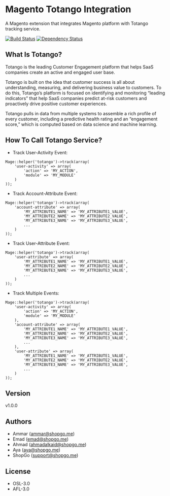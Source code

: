 Magento Totango Integration
===========================

A Magento extension that integrates Magento platform with Totango tracking service.

[![Build Status](https://travis-ci.org/shopgo-me/magento-totango-integration.svg?branch=master)](https://travis-ci.org/shopgo-me/magento-totango-integration)
[![Dependency Status](https://www.versioneye.com/user/projects/55f9839b3ed894001e0007ab/badge.svg?style=flat)](https://www.versioneye.com/user/projects/55f9839b3ed894001e0007ab)

What Is Totango?
----------------

Totango is the leading Customer Engagement platform that helps SaaS companies create an active and engaged user base.

Totango is built on the idea that customer success is all about understanding, measuring, and delivering business value to customers. To do this, Totango’s platform is focused on identifying and monitoring “leading indicators” that help SaaS companies predict at-risk customers and proactively drive positive customer experiences.

Totango pulls in data from multiple systems to assemble a rich profile of every customer, including a predictive health rating and an “engagement score,” which is computed based on data science and machine learning.

How To Call Totango Service?
----------------------------

* Track User-Activity Event:
```
Mage::helper('totango')->track(array(
    'user-activity' => array(
        'action' => 'MY_ACTION',
        'module' => 'MY_MODULE'
    )
));
```
* Track Account-Attribute Event:
```
Mage::helper('totango')->track(array(
    'account-attribute' => array(
        'MY_ATTRIBUTE1_NAME' => 'MY_ATTRIBUTE1_VALUE',
        'MY_ATTRIBUTE2_NAME' => 'MY_ATTRIBUTE2_VALUE',
        'MY_ATTRIBUTE3_NAME' => 'MY_ATTRIBUTE3_VALUE',
        ...
    )
));
```
* Track User-Attribute Event:
```
Mage::helper('totango')->track(array(
    'user-attribute' => array(
        'MY_ATTRIBUTE1_NAME' => 'MY_ATTRIBUTE1_VALUE',
        'MY_ATTRIBUTE2_NAME' => 'MY_ATTRIBUTE2_VALUE',
        'MY_ATTRIBUTE3_NAME' => 'MY_ATTRIBUTE3_VALUE',
        ...
    )
));
```

* Track Multiple Events:
```
Mage::helper('totango')->track(array(
    'user-activity' => array(
        'action' => 'MY_ACTION',
        'module' => 'MY_MODULE'
    ),
    'account-attribute' => array(
        'MY_ATTRIBUTE1_NAME' => 'MY_ATTRIBUTE1_VALUE',
        'MY_ATTRIBUTE2_NAME' => 'MY_ATTRIBUTE2_VALUE',
        'MY_ATTRIBUTE3_NAME' => 'MY_ATTRIBUTE3_VALUE',
        ...
    ),
    'user-attribute' => array(
        'MY_ATTRIBUTE1_NAME' => 'MY_ATTRIBUTE1_VALUE',
        'MY_ATTRIBUTE2_NAME' => 'MY_ATTRIBUTE2_VALUE',
        'MY_ATTRIBUTE3_NAME' => 'MY_ATTRIBUTE3_VALUE',
        ...
    )
));
```

Version
-------

v1.0.0

Authors
-------

* Ammar (<ammar@shopgo.me>)
* Emad (<emad@shopgo.me>)
* Ahmad (<ahmadalkaid@shopgo.me>)
* Aya (<aya@shopgo.me>)
* ShopGo (<support@shopgo.me>)

License
-------

* OSL-3.0
* AFL-3.0
